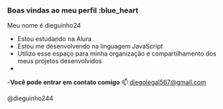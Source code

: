 ### Boas vindas ao meu perfil :blue_heart
Meu nome é dieguinho24

- Estou estudando na Alura
- Estou me desenvolvendo na linguagem JavaScript
- Utilizo esse espaço para minha organização e compartilhamento dos meus projetos desenvolvidos
- 
-**Você pode entrar em contato comigo** 📫
  diegolegal567@gmail.com

@dieguinho244
